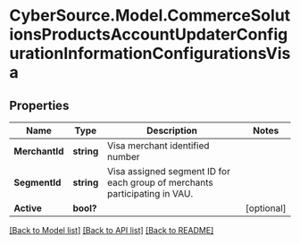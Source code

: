 # CyberSource.Model.CommerceSolutionsProductsAccountUpdaterConfigurationInformationConfigurationsVisa
## Properties

Name | Type | Description | Notes
------------ | ------------- | ------------- | -------------
**MerchantId** | **string** | Visa merchant identified number | 
**SegmentId** | **string** | Visa assigned segment ID for each group of merchants participating in VAU. | 
**Active** | **bool?** |  | [optional] 

[[Back to Model list]](../README.md#documentation-for-models) [[Back to API list]](../README.md#documentation-for-api-endpoints) [[Back to README]](../README.md)

